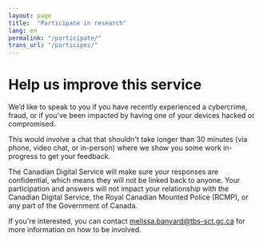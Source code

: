 ```yaml
---
layout: page
title:  "Participate in research"
lang: en
permalink: "/participate/"
trans_url: "/participez/"
---
```


# Help us improve this service

We’d like to speak to you if you have recently experienced a cybercrime, fraud, or if you've been impacted by having one of your devices hacked or compromised.

This would involve a chat that shouldn't take longer than 30 minutes (via phone, video chat, or in-person) where we show you some work in-progress to get your feedback.

The Canadian Digital Service will make sure your responses are confidential, which means they will not be linked back to anyone. Your participation and answers will not impact your relationship with the Canadian Digital Service, the Royal Canadian Mounted Police (RCMP), or any part of the Government of Canada.

If you're interested, you can contact [melissa.banyard@tbs-sct.gc.ca](mailto:melissa.banyard@tbs-sct.gc.ca) for more information on how to be involved.
